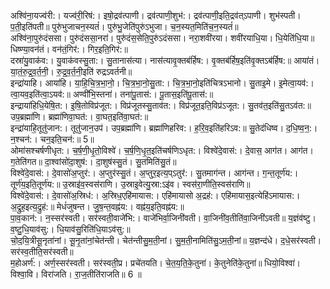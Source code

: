

  
अश्वि॑ना॒यज्व॑री:। यज्व॑री॒रिष॑:। इषो॒द्रव॑त्पाणी। द्रव॑त्पाणी॒शुभ॑:। द्रव॑त्पाणी॒इति॒द्रव॑त्ऽपाणी। शुभ॑स्पती। प॒ती॒इति॑पती॥ पुरु॑भुजाचन॒स्यतं॑। पुरु॑भु॒जेति॑पुरु॑ऽभुजा। च॒न॒स्यत॒मिति॑च॒न॒स्यतं॑॥  
अश्वि॑ना॒पुरु॑दंससा। पुरु॑दंससा॒नरा॑। पुरु॑दंस॒सेति॒पुरु॑ऽदंससा। नरा॒शवी॑रया। शवी॑रयाधि॒या। धि॒येति॑धि॒या॥ धिष्ण्या॒वन॑तं। वन॑तं॒गिर॑:। गिर॒इति॒गिर॑:॥  
दस्रा॑यु॒वाक॑व:। यु॒वाक॑वस्सु॒ता:। सु॒तानास॑त्या। नास॑त्यावृ॒क्तब॑र्हिष:। वृ॒क्तब॑र्हिष॒इति॑वृ॒क्तऽब॑र्हिष:॥ आया॑तं। या॒तं॒रु॒द्र॒व॒र्त॒नी॒। रु॒द्र॒व॒र्त॒नी॒इति॑ रुद्रऽवर्तनी॥  
इन्द्रा॑याहि। आया॑हि। या॒हि॒चि॒त्र॒भा॒नो॒। चि॒त्र॒भा॒नो॒सु॒ता:। चि॒त्र॒भा॒नो॒इति॑चित्रऽभानो। सु॒ताइ॒मे। इ॒मेत्वा॒यव॑:। त्वा॒यव॒इति॑त्वा॒ऽयव॑:॥ अण्वी॑भि॒स्तना॑। तना॑पू॒तास॑:। पू॒तास॒इति॑पू॒तास॑:॥  
इन्द्राया॑हिधि॒येषि॒त:। इ॒षि॒तोविप्र॑जूत:। विप्र॑जूतस्सु॒ताव॑त:। विप्र॑जूत॒इति॒विप्र॑ऽजूत:। सु॒तव॑त॒इति॑सु॒तऽव॑त:॥ उप॒ब्रह्मा॑णि। ब्रह्मा॑णिवा॒घत॑:। वा॒घत॒इति॑वा॒घत॑:॥  
इन्द्रा॑याहि॒तूतु॑जान:। तूतु॑जान॒उप॑। उप॒ब्रह्मा॑णि। ब्रह्मा॑णिहरिव:। ह॒रि॒व॒इति॑हरिऽव:॥ सु॒तेद॑धिष्व। द॒धि॒ष्व॒न॒:। न॒श्चन॑:। चन॒इति॒चन॑:॥ 5॥  
ओमा॑सश्चर्षणीधृत:। च॒र्ष॒णी॒धृ॒तो॒विश्वे॑। च॒र्ष॒णि॒धृ॒त॒इति॑चर्षणिऽधृत:। विश्वे॑दे॒वास॑:। दे॒वास॒ आग॑त। आग॑त। ग॒तेति॑गत॥ दा॒श्वांसो॑दा॒शुष॑:। दा॒शुष॑स्सु॒तं। सु॒तमिति॑सु॒तं॥  
विश्वे॑दे॒वास॑:। दे॒वासो॑अ॒प्तुर॑:। अ॒प्तुर॑स्सु॒तं। अ॒प्तुर॒इत्य॒प्ऽतुर॑:। सु॒तमाग॑न्त। आग॑न्त। ग॒न्त॒तूर्ण॑य:। तूर्ण॑य॒इति॒तूर्ण॑य:॥ उ॒स्राइ॑व॒स्वस॑राणि। उ॒स्राइ॒वेत्यु॒स्रा:ऽइ॑व। स्वस॑रा॒णीति॒स्वस॑राणि॥  
विश्वे॑दे॒वास॑:। दे॒वासो॑अ॒स्रिध॑:। अ॒स्रिध॒एहि॑मायास:। एहि॑मायासो अ॒द्रह॑:। एहि॑मायास॒इत्येहि॑ऽमायास:। अ॒द्रुह॒इत्य॒द्रुह॑:॥ मेधं॑जुषन्त। जु॒ष॒न्त॒वह्न॑य:। वह्न॑य॒इति॒वह्न॑य:॥  
पा॒व॒कान॑:। न॒स्सर॑स्वती। सर॑स्वती॒वाजे॑भि:। वाजे॑भिर्वा॒जिनी॑वती। वा॒जिनी॑व॒तीति॑वा॒जिनी॑ऽवती॥ य॒ज्ञंव॑ष्टु। व॒ष्टु॒धि॒याव॑सु:। धि॒याव॑सु॒रिति॑धि॒याऽव॑सु:॥  
चो॒द॒यि॒त्रीसू॒नृता॑नां। सू॒नृ॒ता॑नां॒चेत॑न्ती। चेत॑न्तीसु॒म॒ती॒नां। सु॒म॒ती॒नामिति॑सु॒ऽम॒ती॒नां॥ य॒ज्ञन्द॑धे। द॒धे॒सर॑स्वती। सर॑स्व॒तीति॒सर॑स्वती॥  
म॒होअर्ण॑:। अर्ण॒स्सर॑स्वती। सर॑स्वती॒प्र। प्रचे॑तयति। चे॒त॒य॒ति॒के॒तुना॑। के॒तुनेति॑के॒तुना॑॥ धियो॒विश्वा॑। विश्वा॒वि। विरा॑जति। रा॒ज॒तीति॑राजति॥ 6 ॥  
